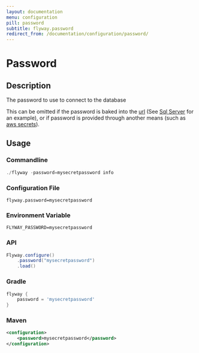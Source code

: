 ```yaml
---
layout: documentation
menu: configuration
pill: password
subtitle: flyway.password
redirect_from: /documentation/configuration/password/
---
```


# Password

## Description
The password to use to connect to the database

This can be omitted if the password is baked into the [url](/documentation/configuration/parameters/url) (See [Sql Server](/documentation/database/sqlserver#windows-authentication) for an example), or if password is provided through another means (such as [aws secrets](/documentation/configuration/awsSecretsManager)).

## Usage

### Commandline
```powershell
./flyway -password=mysecretpassword info
```

### Configuration File
```properties
flyway.password=mysecretpassword
```

### Environment Variable
```properties
FLYWAY_PASSWORD=mysecretpassword
```

### API
```java
Flyway.configure()
    .password("mysecretpassword")
    .load()
```

### Gradle
```groovy
flyway {
    password = 'mysecretpassword'
}
```

### Maven
```xml
<configuration>
    <password>mysecretpassword</password>
</configuration>
```